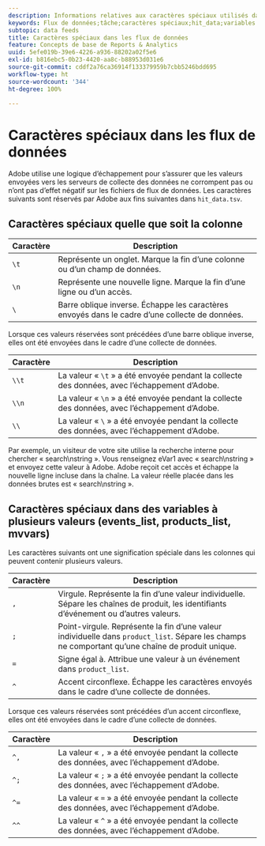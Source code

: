 ```yaml
---
description: Informations relatives aux caractères spéciaux utilisés dans le flux de données.
keywords: Flux de données;tâche;caractères spéciaux;hit_data;variables à plusieurs valeurs;events_list;products_list;mvvars
subtopic: data feeds
title: Caractères spéciaux dans les flux de données
feature: Concepts de base de Reports & Analytics
uuid: 5efe019b-39e6-4226-a936-88202a02f5e6
exl-id: b816ebc5-0b23-4420-aa8c-b88953d031e6
source-git-commit: cddf2a76ca36914f133379959b7cbb5246bdd695
workflow-type: ht
source-wordcount: '344'
ht-degree: 100%

---
```


# Caractères spéciaux dans les flux de données

Adobe utilise une logique d’échappement pour s’assurer que les valeurs envoyées vers les serveurs de collecte des données ne corrompent pas ou n’ont pas d’effet négatif sur les fichiers de flux de données. Les caractères suivants sont réservés par Adobe aux fins suivantes dans `hit_data.tsv`.

## Caractères spéciaux quelle que soit la colonne

| Caractère | Description |
|--- |--- |
| `\t` | Représente un onglet. Marque la fin d’une colonne ou d’un champ de données. |
| `\n` | Représente une nouvelle ligne. Marque la fin d’une ligne ou d’un accès. |
| `\` | Barre oblique inverse. Échappe les caractères envoyés dans le cadre d’une collecte de données. |

Lorsque ces valeurs réservées sont précédées d’une barre oblique inverse, elles ont été envoyées dans le cadre d’une collecte de données.

| Caractère | Description |
|--- |--- |
| `\\t` | La valeur « `\t` » a été envoyée pendant la collecte des données, avec l’échappement d’Adobe. |
| `\\n` | La valeur « `\n` » a été envoyée pendant la collecte des données, avec l’échappement d’Adobe. |
| `\\` | La valeur « `\` » a été envoyée pendant la collecte des données, avec l’échappement d’Adobe. |

Par exemple, un visiteur de votre site utilise la recherche interne pour chercher « search\nstring ». Vous renseignez eVar1 avec « search\nstring » et envoyez cette valeur à Adobe. Adobe reçoit cet accès et échappe la nouvelle ligne incluse dans la chaîne. La valeur réelle placée dans les données brutes est « search\\nstring ».

## Caractères spéciaux dans des variables à plusieurs valeurs (events_list, products_list, mvvars)

Les caractères suivants ont une signification spéciale dans les colonnes qui peuvent contenir plusieurs valeurs.

| Caractère | Description |
|--- |--- |
| `,` | Virgule. Représente la fin d’une valeur individuelle. Sépare les chaînes de produit, les identifiants d’événement ou d’autres valeurs. |
| `;` | Point-virgule. Représente la fin d’une valeur individuelle dans `product_list`. Sépare les champs ne comportant qu’une chaîne de produit unique. |
| `=` | Signe égal à. Attribue une valeur à un événement dans `product_list`. |
| `^` | Accent circonflexe. Échappe les caractères envoyés dans le cadre d’une collecte de données. |

Lorsque ces valeurs réservées sont précédées d’un accent circonflexe, elles ont été envoyées dans le cadre d’une collecte de données.

| Caractère | Description |
|--- |--- |
| `^,` | La valeur « `,` » a été envoyée pendant la collecte des données, avec l’échappement d’Adobe. |
| `^;` | La valeur « `;` » a été envoyée pendant la collecte des données, avec l’échappement d’Adobe. |
| `^=` | La valeur « `=` » a été envoyée pendant la collecte des données, avec l’échappement d’Adobe. |
| `^^` | La valeur « `^` » a été envoyée pendant la collecte des données, avec l’échappement d’Adobe. |
